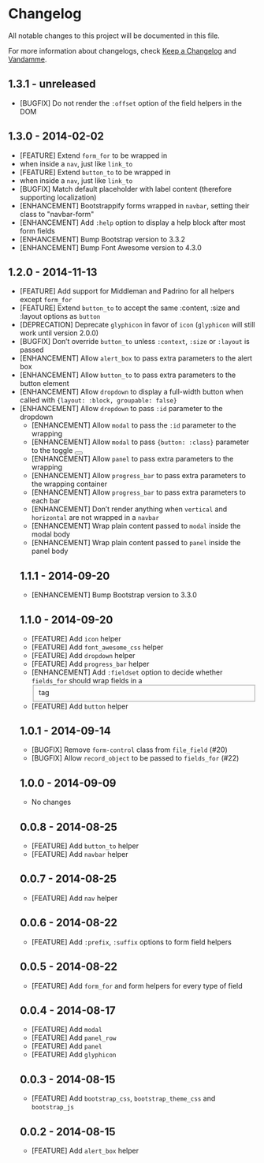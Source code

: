 # Changelog

All notable changes to this project will be documented in this file.

For more information about changelogs, check
[Keep a Changelog](http://keepachangelog.com) and
[Vandamme](http://tech-angels.github.io/vandamme).

## 1.3.1 - unreleased


* [BUGFIX] Do not render the `:offset` option of the field helpers in the DOM

## 1.3.0 - 2014-02-02

* [FEATURE] Extend `form_for` to be wrapped in <li> when inside a `nav`, just like `link_to`
* [FEATURE] Extend `button_to` to be wrapped in <li> when inside a `nav`, just like `link_to`
* [BUGFIX] Match default placeholder with label content (therefore supporting localization)
* [ENHANCEMENT] Bootstrappify forms wrapped in `navbar`, setting their class to "navbar-form"
* [ENHANCEMENT] Add `:help` option to display a help block after most form fields
* [ENHANCEMENT] Bump Bootstrap version to 3.3.2
* [ENHANCEMENT] Bump Font Awesome version to 4.3.0

## 1.2.0 - 2014-11-13

* [FEATURE] Add support for Middleman and Padrino for all helpers except `form_for`
* [FEATURE] Extend `button_to` to accept the same :content, :size and :layout options as `button`
* [DEPRECATION] Deprecate `glyphicon` in favor of `icon` (`glyphicon` will still work until version 2.0.0)
* [BUGFIX] Don’t override `button_to` unless `:context`, `:size` or `:layout` is passed
* [ENHANCEMENT] Allow `alert_box` to pass extra parameters to the alert box <div>
* [ENHANCEMENT] Allow `button_to` to pass extra parameters to the button element
* [ENHANCEMENT] Allow `dropdown` to display a full-width button when called with `{layout: :block, groupable: false}`
* [ENHANCEMENT] Allow `dropdown` to pass `:id` parameter to the dropdown <ul>
* [ENHANCEMENT] Allow `modal` to pass the `:id` parameter to the wrapping <div>
* [ENHANCEMENT] Allow `modal` to pass `{button: :class}` parameter to the toggle <button>
* [ENHANCEMENT] Allow `panel` to pass extra parameters to the wrapping <div>
* [ENHANCEMENT] Allow `progress_bar` to pass extra parameters to the wrapping container
* [ENHANCEMENT] Allow `progress_bar` to pass extra parameters to each bar
* [ENHANCEMENT] Don’t render anything when `vertical` and `horizontal` are not wrapped in a `navbar`
* [ENHANCEMENT] Wrap plain content passed to `modal` inside the modal body
* [ENHANCEMENT] Wrap plain content passed to `panel` inside the panel body

## 1.1.1 - 2014-09-20

* [ENHANCEMENT] Bump Bootstrap version to 3.3.0

## 1.1.0 - 2014-09-20

* [FEATURE] Add `icon` helper
* [FEATURE] Add `font_awesome_css` helper
* [FEATURE] Add `dropdown` helper
* [FEATURE] Add `progress_bar` helper
* [ENHANCEMENT] Add `:fieldset` option to decide whether `fields_for` should wrap fields in a <fieldset> tag
* [FEATURE] Add `button` helper

## 1.0.1 - 2014-09-14

* [BUGFIX] Remove `form-control` class from `file_field` (#20)
* [BUGFIX] Allow `record_object` to be passed to `fields_for` (#22)

## 1.0.0 - 2014-09-09

* No changes

## 0.0.8 - 2014-08-25

* [FEATURE] Add `button_to` helper
* [FEATURE] Add `navbar` helper

## 0.0.7 - 2014-08-25

* [FEATURE] Add `nav` helper

## 0.0.6 - 2014-08-22

* [FEATURE] Add `:prefix`, `:suffix` options to form field helpers

## 0.0.5 - 2014-08-22

* [FEATURE] Add `form_for` and form helpers for every type of field

## 0.0.4 - 2014-08-17

* [FEATURE] Add `modal`
* [FEATURE] Add `panel_row`
* [FEATURE] Add `panel`
* [FEATURE] Add `glyphicon`

## 0.0.3 - 2014-08-15

* [FEATURE] Add `bootstrap_css`, `bootstrap_theme_css` and `bootstrap_js`

## 0.0.2 - 2014-08-15

* [FEATURE] Add `alert_box` helper

